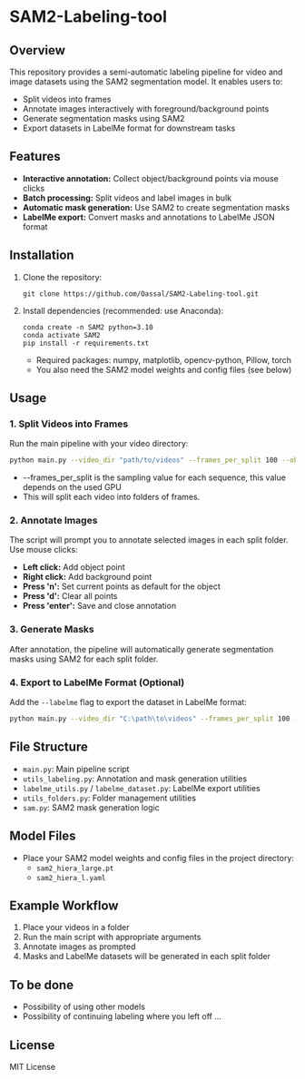 # SAM2-Labeling-tool

## Overview

This repository provides a semi-automatic labeling pipeline for video and image datasets using the SAM2 segmentation model. It enables users to:
- Split videos into frames
- Annotate images interactively with foreground/background points
- Generate segmentation masks using SAM2
- Export datasets in LabelMe format for downstream tasks

## Features
- **Interactive annotation:** Collect object/background points via mouse clicks
- **Batch processing:** Split videos and label images in bulk
- **Automatic mask generation:** Use SAM2 to create segmentation masks
- **LabelMe export:** Convert masks and annotations to LabelMe JSON format

## Installation
1. Clone the repository:
   ```
   git clone https://github.com/Oassal/SAM2-Labeling-tool.git
   ```
2. Install dependencies (recommended: use Anaconda):
   ```
   conda create -n SAM2 python=3.10
   conda activate SAM2
   pip install -r requirements.txt
   ```
   - Required packages: numpy, matplotlib, opencv-python, Pillow, torch
   - You also need the SAM2 model weights and config files (see below)

## Usage

### 1. Split Videos into Frames
Run the main pipeline with your video directory:
```bash
python main.py --video_dir "path/to/videos" --frames_per_split 100 --objects_names object1 object2 object3 ...
```
- --frames_per_split is the sampling value for each sequence, this value depends on the used GPU
- This will split each video into folders of frames.

### 2. Annotate Images
The script will prompt you to annotate selected images in each split folder. Use mouse clicks:
- **Left click:** Add object point
- **Right click:** Add background point
- **Press 'n':** Set current points as default for the object
- **Press 'd':** Clear all points
- **Press 'enter':** Save and close annotation

### 3. Generate Masks
After annotation, the pipeline will automatically generate segmentation masks using SAM2 for each split folder.

### 4. Export to LabelMe Format (Optional)
Add the `--labelme` flag to export the dataset in LabelMe format:
```bash
python main.py --video_dir "C:\path\to\videos" --frames_per_split 100 --objects_names object1 object2 object3 ... --labelme
```

## File Structure
- `main.py`: Main pipeline script
- `utils_labeling.py`: Annotation and mask generation utilities
- `labelme_utils.py` / `labelme_dataset.py`: LabelMe export utilities
- `utils_folders.py`: Folder management utilities
- `sam.py`: SAM2 mask generation logic

## Model Files
- Place your SAM2 model weights and config files in the project directory:
  - `sam2_hiera_large.pt`
  - `sam2_hiera_l.yaml`

## Example Workflow
1. Place your videos in a folder
2. Run the main script with appropriate arguments
3. Annotate images as prompted
4. Masks and LabelMe datasets will be generated in each split folder

## To be done
- Possibility of using other models
- Possibility of continuing labeling where you left off
...

## License
MIT License